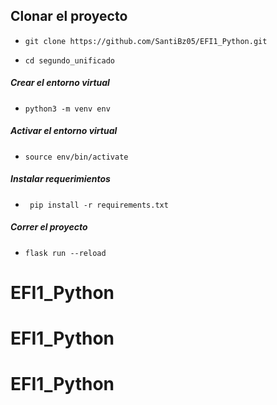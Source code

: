 ## Clonar el proyecto

- ```git clone https://github.com/SantiBz05/EFI1_Python.git```

- ```cd segundo_unificado```
##### Crear el entorno virtual
- ```python3 -m venv env```
##### Activar el entorno virtual
- ```source env/bin/activate```
##### Instalar requerimientos
- ``` pip install -r requirements.txt```
##### Correr el proyecto
- ```flask run --reload```
# EFI1_Python
# EFI1_Python
# EFI1_Python
